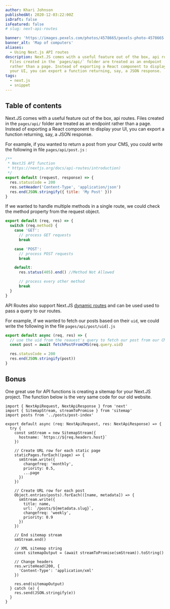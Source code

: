 ```yaml
---
author: Khari Johnson
publishedAt: 2020-12-03:22:00Z
isDraft: false
isFeatured: false
# slug: next-api-routes

banner: 'https://images.pexels.com/photos/4578665/pexels-photo-4578665.jpeg?auto=compress&cs=tinysrgb&dpr=2&h=750&w=1260'
banner_alt: 'Map of computers'
aliases:
  - Using Next.js API routes
description: Next.JS comes with a useful feature out of the box, api routes.
  Files created in the `pages/api/` folder are treated as an endpoint
  rather than a page. Instead of exporting a React component to display
  your UI, you can export a function returning, say, a JSON response.
tags:
  - next.js
  - snippet
---
```


## Table of contents

Next.JS comes with a useful feature out of the box, api routes. Files created in the `pages/api/` folder are treated as an endpoint rather than a page. Instead of exporting a React component to display your UI, you can export a function returning, say, a JSON response.

For example, if you wanted to return a post from your CMS, you could write the following in file `pages/api/post.js` :

```js
/**
 * NextJS API function
 * https://nextjs.org/docs/api-routes/introduction)
 */
export default (request, response) => {
  res.statusCode = 200
  res.setHeader('Content-Type', 'application/json')
  res.end(JSON.stringify({ title: 'My Post' }))
}
```

If we wanted to handle multiple methods in a single route, we could check the method property from the request object.

```js
export default (req, res) => {
  switch (req.method) {
    case 'GET':
      // process GET requests
      break

    case 'POST':
      // process POST requests
      break

    default:
      res.status(405).end() //Method Not Allowed

      // process every other method
      break
  }
}
```

API Routes also support Next.JS [dynamic routes](https://nextjs.org/docs/routing/dynamic-routes) and can be used used to pass a query to our routes.

For example, if we wanted to fetch our posts based on their `uid`, we could write the following in the file `pages/api/post/uid].js`

```js
export default async (req, res) => {
  // use the uid from the reauest's query to fetch our post from our CMS
  const post = await fetchPostFromCMS(req.query.uid)

  res.statusCode = 200
  res.end(JSON.stringify(post))
}
```

## Bonus

One great use for API functions is creating a sitemap for your Next.JS project. The function below is the very same code for our old website.

```tsx
import { NextApiRequest, NextApiResponse } from 'next'
import { SitemapStream, streamToPromise } from 'sitemap'
import posts from '../posts/post-index'

export default async (req: NextApiRequest, res: NextApiResponse) => {
  try {
    const smStream = new SitemapStream({
      hostname: `https://${req.headers.host}`
    })

    // Create URL row for each static page
    staticPages.forEach((page) => {
      smStream.write({
        changefreq: 'monthly',
        priority: 0.5,
        ...page
      })
    })

    // Create URL row for each post
    Object.entries(posts).forEach(([name, metadata]) => {
      smStream.write({
        title: name,
        url: `/posts/${metadata.slug}`,
        changefreq: 'weekly',
        priority: 0.9
      })
    })

    // End sitemap stream
    smStream.end()

    // XML sitemap string
    const sitemapOutput = (await streamToPromise(smStream)).toString()

    // Change headers
    res.writeHead(200, {
      'Content-Type': 'application/xml'
    })

    res.end(sitemapOutput)
  } catch (e) {
    res.send(JSON.stringify(e))
  }
}
```
